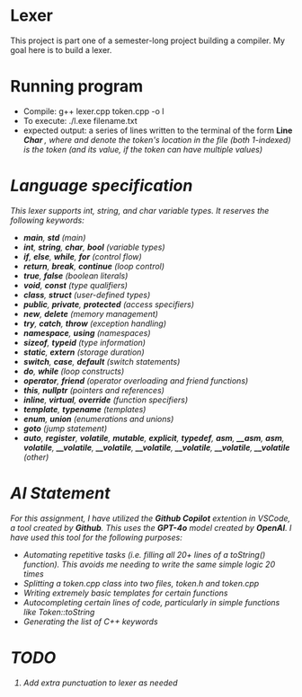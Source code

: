# Lexer
This project is part one of a semester-long project building a compiler. My goal here is to build a lexer. 

# Running program
- Compile: g++ lexer.cpp token.cpp -o l
- To execute: ./l.exe filename.txt
- expected output: a series of lines written to the terminal of the form **Line <i> Char <j> <Token>**, where <i> and <j> denote the token's location in the file (both 1-indexed) <Token> is the token (and its value, if the token can have multiple values)

# Language specification
This lexer supports int, string, and char variable types. It reserves the following keywords:
- **main**, **std** (main)
- **int**, **string**, **char**, **bool** (variable types)
- **if**, **else**, **while**, **for** (control flow)
- **return**, **break**, **continue** (loop control)
- **true**, **false** (boolean literals)
- **void**, **const** (type qualifiers)
- **class**, **struct** (user-defined types)
- **public**, **private**, **protected** (access specifiers)
- **new**, **delete** (memory management)
- **try**, **catch**, **throw** (exception handling)
- **namespace**, **using** (namespaces)
- **sizeof**, **typeid** (type information)
- **static**, **extern** (storage duration)
- **switch**, **case**, **default** (switch statements)
- **do**, **while** (loop constructs)
- **operator**, **friend** (operator overloading and friend functions)
- **this**, **nullptr** (pointers and references)
- **inline**, **virtual**, **override** (function specifiers)
- **template**, **typename** (templates)
- **enum**, **union** (enumerations and unions)
- **goto** (jump statement)
- **auto**, **register**, **volatile**, **mutable**, **explicit**, **typedef**, **asm**, **__asm**, **__asm__**, **__volatile__**, **__volatile**, **__volatile**, **__volatile**, **__volatile**, **__volatile**, **__volatile** (other)

# AI Statement
For this assignment, I have utilized the **Github Copilot** extention in VSCode, a tool created by **Github**. This uses the **GPT-4o** model created by **OpenAI**. I have used this tool for the following purposes:
- Automating repetitive tasks (i.e. filling all 20+ lines of a toString() function). This avoids me needing to write the same simple logic 20 times
- Splitting a token.cpp class into two files, token.h and token.cpp
- Writing extremely basic templates for certain functions
- Autocompleting certain lines of code, particularly in simple functions like Token::toString
- Generating the list of C++ keywords

# TODO
1. Add extra punctuation to lexer as needed